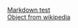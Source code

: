 [Markdown test](bafybbodgmbnv2gx3j7a2vb46enqtmgksokb5j6odqntby4fpetwgagxl.md)    
[Object from wikipedia](bafybaste2nj5g44vbjepxoi5kdqwh3rc27d4cl332y6l3kh3rarf6m2m.md)    
